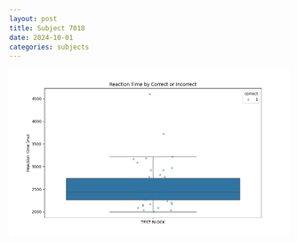 ```yaml
---
layout: post
title: Subject 7018
date: 2024-10-01
categories: subjects
---
```


![](data/7018/run-1/7018_DSST_rt.png)
